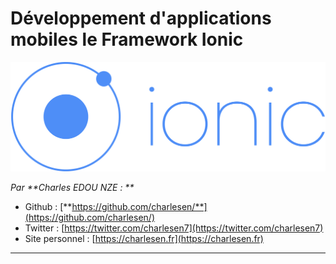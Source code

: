 # Développement d'applications mobiles le Framework Ionic

![](/assets/0.png)

_Par **Charles EDOU NZE : **_

* Github : [**https://github.com/charlesen/**](https://github.com/charlesen/)
* Twitter : [https://twitter.com/charlesen7](https://twitter.com/charlesen7)
* Site personnel : [https://charlesen.fr](https://charlesen.fr)

---

# 



